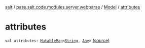 [salt](../../index.md) / [pass.salt.code.modules.server.webparse](../index.md) / [Model](index.md) / [attributes](./attributes.md)

# attributes

`val attributes: `[`MutableMap`](https://kotlinlang.org/api/latest/jvm/stdlib/kotlin.collections/-mutable-map/index.html)`<`[`String`](https://kotlinlang.org/api/latest/jvm/stdlib/kotlin/-string/index.html)`, `[`Any`](https://kotlinlang.org/api/latest/jvm/stdlib/kotlin/-any/index.html)`>` [(source)](https://github.com/kurbaniec-tgm/salt/tree/master/code/modules/server/webparse/Model.kt#L11)